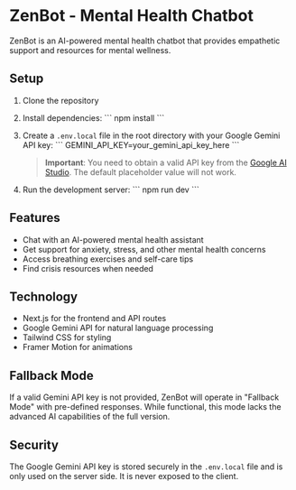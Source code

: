 # ZenBot - Mental Health Chatbot

ZenBot is an AI-powered mental health chatbot that provides empathetic support and resources for mental wellness.

## Setup

1. Clone the repository
2. Install dependencies:
   \`\`\`
   npm install
   \`\`\`
3. Create a `.env.local` file in the root directory with your Google Gemini API key:
   \`\`\`
   GEMINI_API_KEY=your_gemini_api_key_here
   \`\`\`
   
   > **Important**: You need to obtain a valid API key from the [Google AI Studio](https://makersuite.google.com/app/apikey). The default placeholder value will not work.

4. Run the development server:
   \`\`\`
   npm run dev
   \`\`\`

## Features

- Chat with an AI-powered mental health assistant
- Get support for anxiety, stress, and other mental health concerns
- Access breathing exercises and self-care tips
- Find crisis resources when needed

## Technology

- Next.js for the frontend and API routes
- Google Gemini API for natural language processing
- Tailwind CSS for styling
- Framer Motion for animations

## Fallback Mode

If a valid Gemini API key is not provided, ZenBot will operate in "Fallback Mode" with pre-defined responses. While functional, this mode lacks the advanced AI capabilities of the full version.

## Security

The Google Gemini API key is stored securely in the `.env.local` file and is only used on the server side. It is never exposed to the client.
